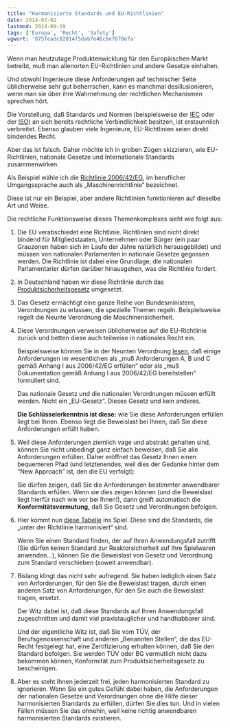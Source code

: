 ```yaml
---
title: "Harmonisierte Standards und EU-Richtlinien"
date: 2014-03-02
lastmod: 2014-09-19
tags: ['Europa', 'Recht', 'Safety']
vgwort: '875feadc82014f5dab7e46cbe7670e7a'
---
```

Wenn man heutzutage Produktenwicklung für den Europäischen Markt betreibt, muß man allenorten EU-Richtlinien und andere Gesetze einhalten.

Und obwohl Ingenieure diese Anforderungen auf technischer Seite üblicherweise sehr gut beherrschen, kann es manchmal desillusionieren, wenn man sie über ihre Wahrnehmung der rechtlichen Mechanismen sprechen hört.

Die Vorstellung, daß Standards und Normen (beispielsweise der [IEC](https://www.iec.ch/) oder der [ISO](https://www.iso.org/home.html)) an sich bereits rechtliche Verbindlichkeit besitzen, ist erstaunnlich verbreitet. Ebenso glauben viele Ingenieure, EU-Richtlinien seien direkt bindendes Recht.

Aber das ist falsch. Daher möchte ich in groben Zügen skizzieren, wie EU-Richtlinien, nationale Gesetze und Internationale Standards zusammenwirken.

Als Beispiel wähle ich die [Richtlinie 2006/42/EG](https://eur-lex.europa.eu/legal-content/DE/TXT/HTML/?uri=CELEX:32006L0042&from=DE), im beruflicher Umgangssprache auch als „Maschinenrichtlinie“ bezeichnet.

Diese ist nur ein Beispiel, aber andere Richtlinien funktionieren auf dieselbe Art und Weise.

Die rechtliche Funktionsweise dieses Themenkomplexes sieht wie folgt aus:

1. Die EU verabschiedet eine Richtlinie. Richtlinien sind nicht direkt bindend für Mitgliedstaaten, Unternehmen oder Bürger (ein paar Grauzonen haben sich im Laufe der Jahre natürlich herausgebildet) und müssen von nationalen Parlamenten in nationale Gesetze gegossen werden. Die Richtlinie ist dabei eine Grundlage, die nationalen Parlamentarier dürfen darüber hinausgehen, was die Richtlinie fordert.

2. In Deutschland haben wir diese Richtlinie durch das [Produktsicherheitsgesetz](https://www.gesetze-im-internet.de/prodsg_2021/) umgesetzt.

3. Das Gesetz ermächtigt eine ganze Reihe von Bundesministern, Verordnungen zu erlassen, die spezielle Themen regeln. Beispielsweise regelt die Neunte Verordnung die Maschinensicherheit.

4. Diese Verordnungen verweisen üblicherweise auf die EU-Richtlinie zurück und betten diese auch teilweise in nationales Recht ein.
   
   Beispielsweise können Sie in der Neunten Verordnung [lesen](https://www.gesetze-im-internet.de/gsgv_9/__3.html), daß einige Anforderungen im wesentlichen als „muß Anforderungen A, B und C gemäß Anhang I aus 2006/42/EG erfüllen“ oder als „muß Dokumentation gemäß Anhang I aus 2006/42/EG bereitstellen“ formuliert sind.
   
   Das nationale Gesetz und die nationalen Verordnungen müssen erfüllt werden. Nicht ein „EU-Gesetz“. Dieses Gesetz und kein anderes.
   
   **Die Schlüsselerkenntnis ist diese:** wie Sie diese Anforderungen erfüllen liegt bei Ihnen. Ebenso liegt die Beweislast bei Ihnen, daß Sie diese Anforderungen erfüllt haben.

5. Weil diese Anforderungen ziemlich vage und abstrakt gehalten sind, können Sie nicht unbedingt ganz einfach beweisen, daß Sie alle Anforderungen erfüllen. Daher eröffnet das Gesetz Ihnen einen bequemeren Pfad (und letztenendes, weil dies der Gedanke hinter dem “New Approach” ist, den die EU verfolgt):

   Sie dürfen zeigen, daß Sie die Anforderungen bestimmter anwendbarer Standards erfüllen. Wenn sie dies zeigen können (und die Beweislast liegt hierfür nach wie vor bei Ihnen!), dann greift automatisch die **Konformitätsvermutung,** daß Sie Gesetz und Verordnungen befolgen.

6. Hier kommt nun [diese Tabelle](http://www.industry-finder.com/download/2006-42-ce-machinery-directive/machinery-harmonized-standards/2013-C-348-02-de.pdf) ins Spiel. Diese sind die Standards, die „unter der Richtlinie harmonisiert“ sind.
   
   Wenn Sie einen Standard finden, der auf Ihren Anwendungsfall zutrifft (Sie dürfen keinen Standard zur Reaktorsicherheit auf Ihre Spielwaren anwenden…), können Sie die Beweislast von Gesetz und Verordnung zum Standard verschieben (soweit anwendbar).

7. Bislang klingt das nicht sehr aufregend. Sie haben lediglich einen Satz von Anforderungen, für den Sie die Beweislast tragen, durch einen anderen Satz von Anforderungen, für den Sie auch die Beweislast tragen, ersetzt.

   Der Witz dabei ist, daß diese Standards auf Ihren Anwendungsfall zugeschnitten und damit viel praxistauglicher und handhabbarer sind.
   
   Und der eigentliche Witz ist, daß Sie vom TÜV, der Berufsgenossenschaft und anderen „Benannten Stellen“, die das EU-Recht festgelegt hat, eine Zertifizierung erhalten können, daß Sie den Standard befolgen. Sie werden TÜV oder BG vermutlich nicht dazu bekommen können, Konformität zum Produktsicherheitsgesetz zu bescheinigen.
   
8. Aber es steht Ihnen jederzeit frei, jeden harmonisierten Standard zu ignorieren. Wenn Sie ein gutes Gefühl dabei haben, die Anforderungen der nationalen Gesetze und Verordnungen ohne die Hilfe dieser harmonisierten Standards zu erfüllen, dürfen Sie dies tun. Und in vielen Fällen müssen Sie das ohnehin, weil keine richtig anwendbaren harmonisierten Standards existieren.
